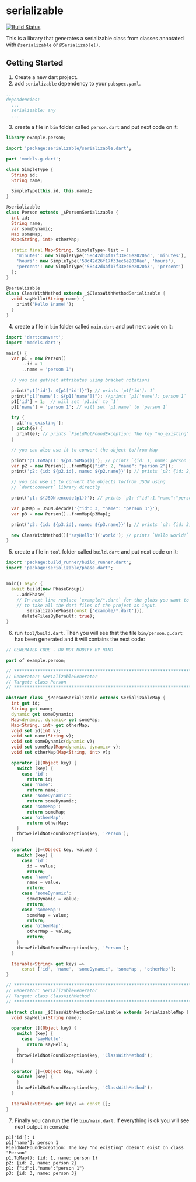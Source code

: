 # serializable

[![Build Status](https://travis-ci.org/dart-league/serializable.svg?branch=master)](https://travis-ci.org/dart-league/serializable)

This is a library that generates a serializable class from classes annotated with
`@serializable` or `@Serializable()`.

## Getting Started

1. Create a new dart project.
2. add `serializable` dependency to your `pubspec.yaml`.

```yaml
...
dependencies:
  ...
  serializable: any
  ...
```

3. create a file in `bin` folder called `person.dart` and put next code on it:

```dart
library example.person;

import 'package:serializable/serializable.dart';

part 'models.g.dart';

class SimpleType {
  String id;
  String name;

  SimpleType(this.id, this.name);
}

@serializable
class Person extends _$PersonSerializable {
  int id;
  String name;
  var someDynamic;
  Map someMap;
  Map<String, int> otherMap;

  static final Map<String, SimpleType> list = {
    'minutes': new SimpleType('58c42d14f17f33ec6e2020ad', 'minutes'),
    'hours': new SimpleType('58c42d26f17f33ec6e2020ae', 'hours'),
    'percent': new SimpleType('58c42d4bf17f33ec6e2020b3', 'percent')
  };
}

@serializable
class ClassWithMethod extends _$ClassWithMethodSerializable {
  void sayHello(String name) {
    print('Hello $name!');
  }
}

```

4. create a file in `bin` folder called `main.dart` and put next code on it:

```dart
import 'dart:convert';
import 'models.dart';

main() {
  var p1 = new Person()
      ..id = 1
      ..name = 'person 1';

  // you can get/set attributes using bracket notations

  print("p1['id']: ${p1['id']}"); // prints `p1['id']: 1`
  print("p1['name']: ${p1['name']}"); //prints `p1['name']: person 1`
  p1['id'] = 1;  // will set `p1.id` to `1`
  p1['name'] = 'person 1'; // will set `p1.name` to `person 1`

  try {
    p1['no_existing'];
  } catch(e) {
    print(e); // prints `FieldNotFoundException: The key "no_existing" doesn't exist on class "Person"`
  }

  // you can also use it to convert the object to/from Map

  print('p1.ToMap(): ${p1.toMap()}'); // prints `{id: 1, name: person 1}`
  var p2 = new Person()..fromMap({"id": 2, "name": "person 2"});
  print('p2: {id: ${p2.id}, name: ${p2.name}}'); // prints `p2: {id: 2, name: person 2}`

  // you can use it to convert the objects to/from JSON using
  // `dart:convert` library directly

  print('p1: ${JSON.encode(p1)}'); // prints `p1: {"id":1,"name":"person 1"}`

  var p3Map = JSON.decode('{"id": 3, "name": "person 3"}');
  var p3 = new Person()..fromMap(p3Map);

  print('p3: {id: ${p3.id}, name: ${p3.name}}'); // prints `p3: {id: 3, name: person 3}`

  new ClassWithMethod()['sayHello']('world'); // prints `Hello world!`
}
```

5. create a file in `tool` folder called `build.dart` and put next code on it:

```dart
import 'package:build_runner/build_runner.dart';
import 'package:serializable/phase.dart';


main() async {
  await build(new PhaseGroup()
    ..addPhase(
    // In next line replace `example/*.dart` for the globs you want to use as input, for example `**/*.dart`
    // to take all the dart files of the project as input.
        serializablePhase(const ['example/*.dart'])),
      deleteFilesByDefault: true);
}
```

6. run `tool/build.dart`. Then you will see that the file `bin/person.g.dart`
has been generated and it will contains the next code:

```dart
// GENERATED CODE - DO NOT MODIFY BY HAND

part of example.person;

// **************************************************************************
// Generator: SerializableGenerator
// Target: class Person
// **************************************************************************

abstract class _$PersonSerializable extends SerializableMap {
  int get id;
  String get name;
  dynamic get someDynamic;
  Map<dynamic, dynamic> get someMap;
  Map<String, int> get otherMap;
  void set id(int v);
  void set name(String v);
  void set someDynamic(dynamic v);
  void set someMap(Map<dynamic, dynamic> v);
  void set otherMap(Map<String, int> v);

  operator [](Object key) {
    switch (key) {
      case 'id':
        return id;
      case 'name':
        return name;
      case 'someDynamic':
        return someDynamic;
      case 'someMap':
        return someMap;
      case 'otherMap':
        return otherMap;
    }
    throwFieldNotFoundException(key, 'Person');
  }

  operator []=(Object key, value) {
    switch (key) {
      case 'id':
        id = value;
        return;
      case 'name':
        name = value;
        return;
      case 'someDynamic':
        someDynamic = value;
        return;
      case 'someMap':
        someMap = value;
        return;
      case 'otherMap':
        otherMap = value;
        return;
    }
    throwFieldNotFoundException(key, 'Person');
  }

  Iterable<String> get keys =>
      const ['id', 'name', 'someDynamic', 'someMap', 'otherMap'];
}

// **************************************************************************
// Generator: SerializableGenerator
// Target: class ClassWithMethod
// **************************************************************************

abstract class _$ClassWithMethodSerializable extends SerializableMap {
  void sayHello(String name);

  operator [](Object key) {
    switch (key) {
      case 'sayHello':
        return sayHello;
    }
    throwFieldNotFoundException(key, 'ClassWithMethod');
  }

  operator []=(Object key, value) {
    switch (key) {
    }
    throwFieldNotFoundException(key, 'ClassWithMethod');
  }

  Iterable<String> get keys => const [];
}

```

7. Finally you can run the file `bin/main.dart`. If everything is ok you will see next
output in console:

```
p1['id']: 1
p1['name']: person 1
FieldNotFoundException: The key "no_existing" doesn't exist on class "Person"
p1.ToMap(): {id: 1, name: person 1}
p2: {id: 2, name: person 2}
p1: {"id":1,"name":"person 1"}
p3: {id: 3, name: person 3}
```